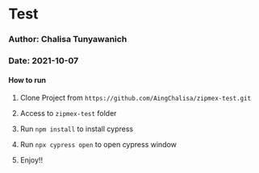 # Test

### Author: Chalisa Tunyawanich

### Date: 2021-10-07

#### How to run

1. Clone Project from `https://github.com/AingChalisa/zipmex-test.git`

2. Access to `zipmex-test` folder

3. Run `npm install` to install cypress

4. Run `npx cypress open` to open cypress window

5. Enjoy!!
